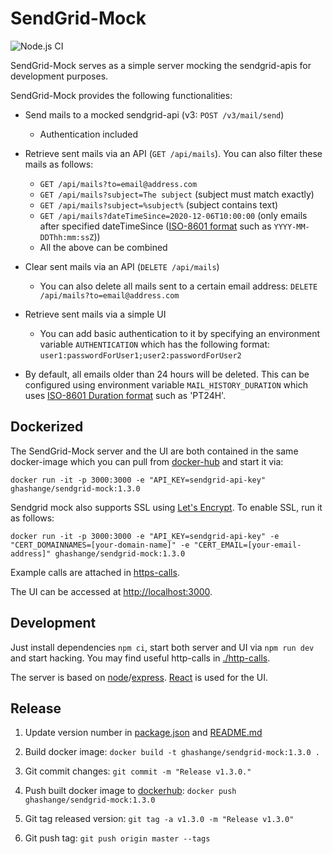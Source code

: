 # SendGrid-Mock

![Node.js CI](https://github.com/janjaali/sendGrid-mock/workflows/Node.js%20CI/badge.svg)

SendGrid-Mock serves as a simple server mocking the sendgrid-apis for development purposes.

SendGrid-Mock provides the following functionalities:

* Send mails to a mocked sendgrid-api (v3: `POST /v3/mail/send`)
  * Authentication included

* Retrieve sent mails via an API (`GET /api/mails`). You can also filter these mails as follows:
  * `GET /api/mails?to=email@address.com`
  * `GET /api/mails?subject=The subject` (subject must match exactly)
  * `GET /api/mails?subject=%subject%` (subject contains text)
  * `GET /api/mails?dateTimeSince=2020-12-06T10:00:00` (only emails after specified dateTimeSince ([ISO-8601 format](https://en.wikipedia.org/wiki/ISO_8601) such as `YYYY-MM-DDThh:mm:ssZ`))
  * All the above can be combined

* Clear sent mails via an API (`DELETE /api/mails`)
  * You can also delete all mails sent to a certain email address: `DELETE /api/mails?to=email@address.com`

* Retrieve sent mails via a simple UI
  * You can add basic authentication to it by specifying an environment variable `AUTHENTICATION` which has the following format: `user1:passwordForUser1;user2:passwordForUser2`

* By default, all emails older than 24 hours will be deleted. This can be configured using environment variable `MAIL_HISTORY_DURATION` which uses [ISO-8601 Duration format](https://en.wikipedia.org/wiki/ISO_8601#Durations) such as 'PT24H'.

## Dockerized

The SendGrid-Mock server and the UI are both contained in the same docker-image which you can pull from [docker-hub](https://cloud.docker.com/u/ghashange/repository/docker/ghashange/sendgrid-mock) and start it via:

```shell
docker run -it -p 3000:3000 -e "API_KEY=sendgrid-api-key" ghashange/sendgrid-mock:1.3.0
```

Sendgrid mock also supports SSL using [Let's Encrypt](https://letsencrypt.org/). To enable SSL, run it as follows:
```shell
docker run -it -p 3000:3000 -e "API_KEY=sendgrid-api-key" -e "CERT_DOMAINNAMES=[your-domain-name]" -e "CERT_EMAIL=[your-email-address]" ghashange/sendgrid-mock:1.3.0
```

Example calls are attached in [https-calls](./http-calls).

The UI can be accessed at <http://localhost:3000>.

## Development

Just install dependencies `npm ci`, start both server and UI via `npm run dev` and start hacking. You may find useful http-calls in [./http-calls](./http-calls).

The server is based on [node]/[express]. [React] is used for the UI.

[express]: http://expressjs.com/
[node]: https://nodejs.org/
[React]: https://reactjs.org/

## Release

1. Update version number in [package.json](./package.json) and [README.md](./README.md)

1. Build docker image: `docker build -t ghashange/sendgrid-mock:1.3.0 .`

1. Git commit changes: `git commit -m "Release v1.3.0."`

1. Push built docker image to [dockerhub](https://hub.docker.com/): `docker push ghashange/sendgrid-mock:1.3.0`

1. Git tag released version: `git tag -a v1.3.0 -m "Release v1.3.0"`

1. Git push tag: `git push origin master --tags`
